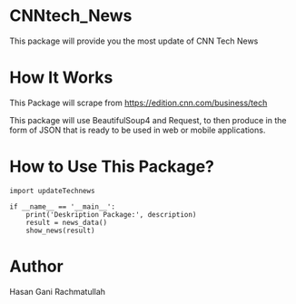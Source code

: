 # CNNtech_News
This package will provide you the most update of CNN Tech News

# How It Works
This Package will scrape from https://edition.cnn.com/business/tech

This package will use BeautifulSoup4 and Request, to then produce in the form of JSON that is ready to be used in web or mobile applications.

# How to Use This Package?
```
import updateTechnews

if __name__ == '__main__':
    print('Deskription Package:', description)
    result = news_data()
    show_news(result)
```

# Author
Hasan Gani Rachmatullah